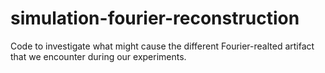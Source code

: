 # simulation-fourier-reconstruction
Code to investigate what might cause the different Fourier-realted artifact that we encounter during our experiments.
